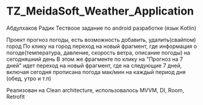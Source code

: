 # TZ_MeidaSoft_Weather_Application

Абдулхаков Радик 
Тествоое задание по android разработке (язык Kotlin)

Проект прогноз погоды, есть возможность добавить, удалить(свайпом) город
По клику на город переход на новый фрагмент, где информация о погоде(температура, давление, скорость ветра, описание погоды) на сегодняшний день
В этом же фрагменте по клику на "Прогноз на 7 дней" идет переход на новый фрагмент, где на следующие 7 дней, включая сегодня прописана погода
мак/мин на каждый период дня (обед, утро и т.п)

Реализован на Clean architecture, использовалось MVVM, DI, Room, Retrofit 
